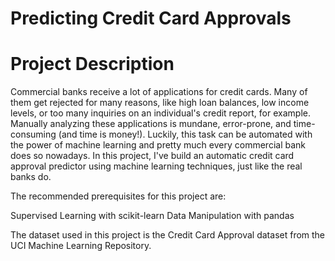 # Predicting Credit Card Approvals

# Project Description
Commercial banks receive a lot of applications for credit cards. Many of them get rejected for many reasons, like high loan balances, low income levels, or too many inquiries on an individual's credit report, for example. Manually analyzing these applications is mundane, error-prone, and time-consuming (and time is money!). Luckily, this task can be automated with the power of machine learning and pretty much every commercial bank does so nowadays. In this project, I've build an automatic credit card approval predictor using machine learning techniques, just like the real banks do.

The recommended prerequisites for this project are:

Supervised Learning with scikit-learn
Data Manipulation with pandas

The dataset used in this project is the Credit Card Approval dataset from the UCI Machine Learning Repository.
